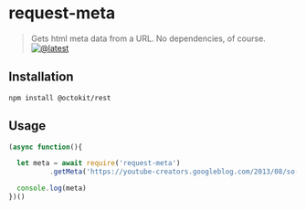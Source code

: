 # request-meta

> Gets html meta data from a URL. No dependencies, of course.
[![@latest](https://img.shields.io/npm/v/request-meta)](https://www.npmjs.com/package/request-meta)

## Installation
```shell
npm install @octokit/rest
```

## Usage

```js
(async function(){

  let meta = await require('request-meta')
          .getMeta('https://youtube-creators.googleblog.com/2013/08/so-long-video-responsesnext-up-better.html')

  console.log(meta)
})()
```
